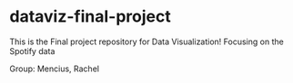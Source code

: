 # dataviz-final-project
This is the Final project repository for Data Visualization! Focusing on the Spotify data

Group: Mencius, Rachel

